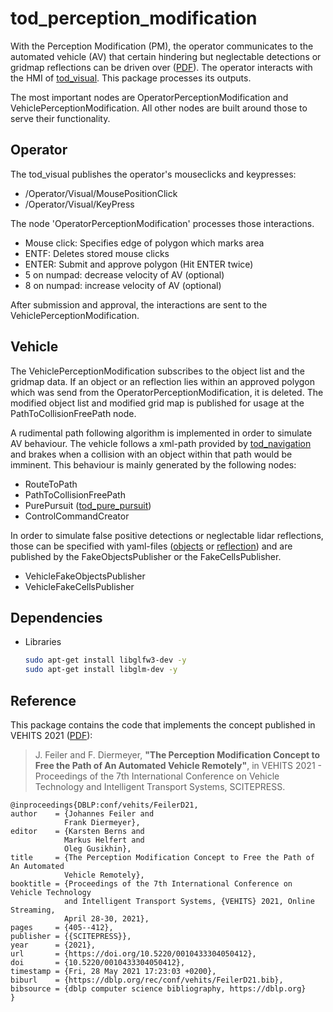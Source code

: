 # tod_perception_modification

With the Perception Modification (PM), the operator communicates to the
automated vehicle (AV) that certain hindering but neglectable detections or
gridmap reflections
can be driven over ([PDF](https://www.scitepress.org/Papers/2021/104333/104333.pdf)).
The operator interacts with the HMI of
[tod_visual](../../tod_operator_interface/tod_visual/README.md). This
package processes its outputs.

The most important nodes are OperatorPerceptionModification and VehiclePerceptionModification.
All other nodes are built around those to serve their functionality.

## Operator

The tod_visual publishes the operator's mouseclicks and keypresses:

- /Operator/Visual/MousePositionClick
- /Operator/Visual/KeyPress

The node 'OperatorPerceptionModification' processes those interactions.

- Mouse click: Specifies edge of polygon which marks area
- ENTF: Deletes stored mouse clicks
- ENTER: Submit and approve polygon (Hit ENTER twice)
- 5 on numpad: decrease velocity of AV (optional)
- 8 on numpad: increase velocity of AV (optional)

After submission and approval, the interactions are sent to the VehiclePerceptionModification.

## Vehicle

The VehiclePerceptionModification subscribes to the object list and the gridmap data.
If an object or an reflection lies within an approved polygon which was send from
the OperatorPerceptionModification, it is deleted. The modified object list and
modified grid map is published for usage at the PathToCollisionFreePath node.

A rudimental path following algorithm is implemented in order to simulate AV behaviour. The vehicle follows a xml-path provided by [tod_navigation](../tod_navigation/README.md) and brakes when a collision with an object within that path would be imminent. This behaviour is mainly generated by the following nodes:

- RouteToPath
- PathToCollisionFreePath
- PurePursuit ([tod_pure_pursuit](../tod_pure_pursuit/README.md))
- ControlCommandCreator

In order to simulate false positive detections or neglectable lidar reflections, those can be specified with yaml-files ([objects](yaml/seven_fake_objects.yaml) or [reflection](yaml/reflection_pedestrian_crossing.yaml)) and are published by the FakeObjectsPublisher or the FakeCellsPublisher.

- VehicleFakeObjectsPublisher
- VehicleFakeCellsPublisher

## Dependencies

* Libraries

    ```bash
    sudo apt-get install libglfw3-dev -y
    sudo apt-get install libglm-dev -y
    ```

## Reference

This package contains the code that implements the concept published in VEHITS 2021 ([PDF](https://www.scitepress.org/Papers/2021/104333/104333.pdf)):

> J. Feiler and F. Diermeyer,
> **"The Perception Modification Concept to Free the Path of An Automated Vehicle Remotely"**,
> in VEHITS 2021 - Proceedings of the 7th International Conference on Vehicle Technology
> and Intelligent Transport Systems, SCITEPRESS.

    @inproceedings{DBLP:conf/vehits/FeilerD21,
    author    = {Johannes Feiler and
                Frank Diermeyer},
    editor    = {Karsten Berns and
                Markus Helfert and
                Oleg Gusikhin},
    title     = {The Perception Modification Concept to Free the Path of An Automated
                Vehicle Remotely},
    booktitle = {Proceedings of the 7th International Conference on Vehicle Technology
                and Intelligent Transport Systems, {VEHITS} 2021, Online Streaming,
                April 28-30, 2021},
    pages     = {405--412},
    publisher = {{SCITEPRESS}},
    year      = {2021},
    url       = {https://doi.org/10.5220/0010433304050412},
    doi       = {10.5220/0010433304050412},
    timestamp = {Fri, 28 May 2021 17:23:03 +0200},
    biburl    = {https://dblp.org/rec/conf/vehits/FeilerD21.bib},
    bibsource = {dblp computer science bibliography, https://dblp.org}
    }
